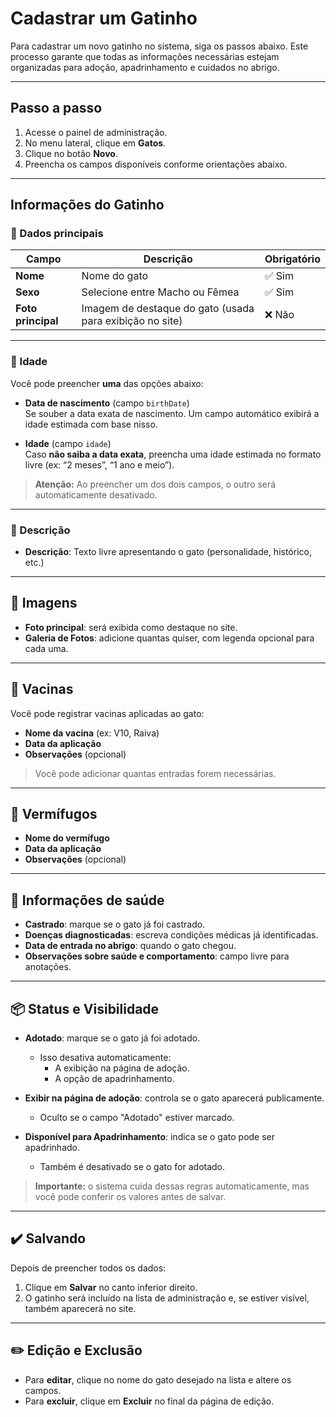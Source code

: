 # Cadastrar um Gatinho

Para cadastrar um novo gatinho no sistema, siga os passos abaixo. Este processo garante que todas as informações necessárias estejam organizadas para adoção, apadrinhamento e cuidados no abrigo.

---

## Passo a passo

1. Acesse o painel de administração.
2. No menu lateral, clique em **Gatos**.
3. Clique no botão **Novo**.
4. Preencha os campos disponíveis conforme orientações abaixo.

---

## Informações do Gatinho

### 🐾 Dados principais

| Campo              | Descrição                                                | Obrigatório |
| ------------------ | -------------------------------------------------------- | ----------- |
| **Nome**           | Nome do gato                                             | ✅ Sim       |
| **Sexo**           | Selecione entre Macho ou Fêmea                           | ✅ Sim       |
| **Foto principal** | Imagem de destaque do gato (usada para exibição no site) | ❌ Não       |

---

### 🎂 Idade

Você pode preencher **uma** das opções abaixo:

- **Data de nascimento** (campo `birthDate`)  
  Se souber a data exata de nascimento. Um campo automático exibirá a idade estimada com base nisso.

- **Idade** (campo `idade`)  
  Caso **não saiba a data exata**, preencha uma idade estimada no formato livre (ex: “2 meses”, “1 ano e meio”).

> **Atenção:** Ao preencher um dos dois campos, o outro será automaticamente desativado.

---

### 📝 Descrição

- **Descrição**: Texto livre apresentando o gato (personalidade, histórico, etc.)

---

## 📸 Imagens

- **Foto principal**: será exibida como destaque no site.
- **Galeria de Fotos**: adicione quantas quiser, com legenda opcional para cada uma.

---

## 💉 Vacinas

Você pode registrar vacinas aplicadas ao gato:

- **Nome da vacina** (ex: V10, Raiva)
- **Data da aplicação**
- **Observações** (opcional)

> Você pode adicionar quantas entradas forem necessárias.

---

## 💊 Vermífugos

- **Nome do vermífugo**
- **Data da aplicação**
- **Observações** (opcional)

---

## 🏥 Informações de saúde

- **Castrado**: marque se o gato já foi castrado.
- **Doenças diagnosticadas**: escreva condições médicas já identificadas.
- **Data de entrada no abrigo**: quando o gato chegou.
- **Observações sobre saúde e comportamento**: campo livre para anotações.

---

## 📦 Status e Visibilidade

- **Adotado**: marque se o gato já foi adotado.
  - Isso desativa automaticamente:
    - A exibição na página de adoção.
    - A opção de apadrinhamento.

- **Exibir na página de adoção**: controla se o gato aparecerá publicamente.
  - Oculto se o campo "Adotado" estiver marcado.

- **Disponível para Apadrinhamento**: indica se o gato pode ser apadrinhado.
  - Também é desativado se o gato for adotado.

> **Importante:** o sistema cuida dessas regras automaticamente, mas você pode conferir os valores antes de salvar.

---

## ✔️ Salvando

Depois de preencher todos os dados:

1. Clique em **Salvar** no canto inferior direito.
2. O gatinho será incluído na lista de administração e, se estiver visível, também aparecerá no site.

---

## ✏️ Edição e Exclusão

- Para **editar**, clique no nome do gato desejado na lista e altere os campos.
- Para **excluir**, clique em **Excluir** no final da página de edição.

